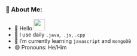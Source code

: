 
### 🤵 About Me:
- 🏦 Hello 
      <img src="https://media.giphy.com/media/WUlplcMpOCEmTGBtBW/giphy.gif" width="30">
- 🤔 I use daily ```.java```,``` .js```, ```.cpp```
- 🌱 I’m currently learning ```javascript``` and ```mongoDB```
- 😄 Pronouns: He/Him



